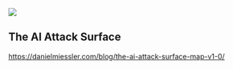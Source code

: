 ![](https://twitter.com/0dayctf/status/1614280560234401792?s=46)

## The AI Attack Surface

https://danielmiessler.com/blog/the-ai-attack-surface-map-v1-0/
